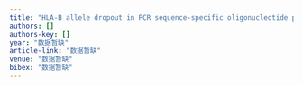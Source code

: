 ```yaml
---
title: "HLA‐B allele dropout in PCR sequence‐specific oligonucleotide probe typing due to intronic polymorphism in the novel B* 58: 01: 01: 02 allele"
authors: []
authors-key: []
year: "数据暂缺"
article-link: "数据暂缺"
venue: "数据暂缺"
bibex: "数据暂缺"
---
```

